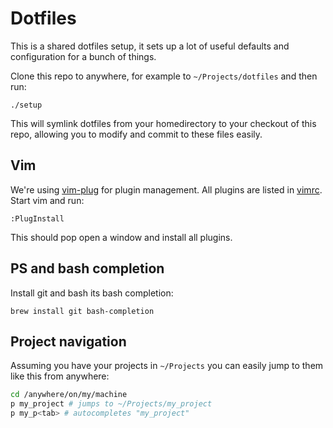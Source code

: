 # Dotfiles

This is a shared dotfiles setup, it sets up a lot of useful defaults and
configuration for a bunch of things.

Clone this repo to anywhere, for example to `~/Projects/dotfiles` and then
run:

```
./setup
```

This will symlink dotfiles from your homedirectory to your checkout of this
repo, allowing you to modify and commit to these files easily.

## Vim

We're using [vim-plug](https://github.com/junegunn/vim-plug) for plugin
management. All plugins are listed in [vimrc](link/vimrc). Start vim and
run:

```
:PlugInstall
```

This should pop open a window and install all plugins.

## PS and bash completion

Install git and bash its bash completion:

```
brew install git bash-completion
```

## Project navigation

Assuming you have your projects in `~/Projects` you can easily jump to them
like this from anywhere:

``` sh
cd /anywhere/on/my/machine
p my_project # jumps to ~/Projects/my_project
p my_p<tab> # autocompletes "my_project"
```
